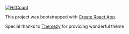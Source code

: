 [![HitCount](http://hits.dwyl.com/vbudithi/Reactportfolio.svg)](http://hits.dwyl.com/vbudithi/Reactportfolio)

This project was bootstrapped with [Create React App](https://github.com/facebook/create-react-app).


Special thanks to [Themezy](www.themezy.com) for providing wonderful theme
